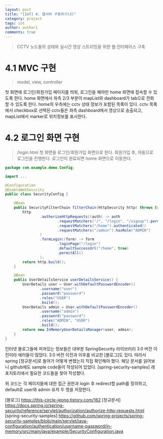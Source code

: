 ```yaml
---
layout: post
title: "[IoT] 4. 웹서버 구동하기(3)"
category: project
tags: iot
author: author1
comments: true
---
```


> CCTV 노드들의 상태와 실시간 영상 스트리밍을 위한 웹 인터페이스 구축

# 4.1 MVC 구현
> model, view, controller

첫 화면에 로그인/회원가입 페이지를 띄워, 로그인을 해야만 home 화면에 접속할 수 있도록 한다. home 화면에서 좌측 2/3 부분이 mapList와 dashboard가 tab으로 전화할 수 있도록 한다.
home의 우측에는 cctv 상태 정보가 포함된 목록이 있다. cctv 목록에서 checkbox로 선택된 cctv들은 좌측 dashboard에서 영상으로 송출되고, mapList에서 marker로 위치정보를 표시한다.

# 4.2 로그인 화면 구현
> /login.html
첫 화면을 로그인/회원가입 화면으로 한다. 회원가입 후, 자동으로 로그인을 진행한다. 로그인이 완료되면 home 화면으로 이동한다.
```java
package com.example.demo.Config;

import ...

@Configuration
@EnableWebSecurity
public class SecurityConfig {

    @Bean
    public SecurityFilterChain filterChain(HttpSecurity http) throws Exception {
        http
                .authorizeHttpRequests((auth) -> auth
                        .requestMatchers("/", "/login", "/signup").permitAll()
                        .requestMatchers("/home").authenticated()
                        .requestMatchers("/admin").hasRole("ADMIN")
                )
                .formLogin((form) -> form
                        .loginPage("/login")
                        .defaultSuccessUrl("/home", true)
                        .permitAll()
                );
        return http.build();
    }

    @Bean
    public UserDetailsService userDetailsService() {
        UserDetails user = User.withDefaultPasswordEncoder()
                .username("user")
                .password("password")
                .roles("USER")
                .build();
        UserDetails admin = User.withDefaultPasswordEncoder()
                .username("admin")
                .password("password")
                .roles("ADMIN", "USER")
                .build();
        return new InMemoryUserDetailsManager(user, admin);
    }
}
```
인터넷 블로그들에 퍼져있는 정보들은 대부분 SpringSecurity 라이브러리 3.0 버전 이전이라 에러들이 많았다. 3.0 버전 이전과 이후를 비교한 [블로그]도 있다.
따라서 spring [정규문서]로 들어가 어떻게 변했는지 직접 확인해야 했다. 해당 문서를 읽어보니 github에도 sample code들이 작성되어 있었다. [spring-security-samples] 레포지토리에서 필요한 코드들을 찾아 작성했다.

위 코드는 각 페이지들에 대한 접근 권한과 login 후 redirect할 path를 정의하고, default로 user와 admin 유저 두 명을 저장한다.



<!-- reference -->
[블로그] https://this-circle-jeong.tistory.com/162
[정규문서] https://docs.spring.io/spring-security/reference/servlet/authorization/authorize-http-requests.html
[spring-security-samples] https://github.com/spring-projects/spring-security-samples/blob/main/servlet/java-configuration/authentication/username-password/in-memory/src/main/java/example/SecurityConfiguration.java
